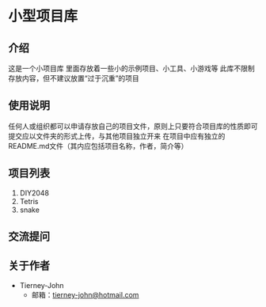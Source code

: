 # 小型项目库

## 介绍

这是一个小项目库
里面存放着一些小的示例项目、小工具、小游戏等
此库不限制存放内容，但不建议放置“过于沉重”的项目

## 使用说明

任何人或组织都可以申请存放自己的项目文件，原则上只要符合项目库的性质即可
提交应以文件夹的形式上传，与其他项目独立开来
在项目中应有独立的README.md文件（其内应包括项目名称，作者，简介等）

## 项目列表

1. DIY2048
2. Tetris
3. snake

## 交流提问

## 关于作者

+ Tierney-John
  + 邮箱：<tierney-john@hotmail.com>

